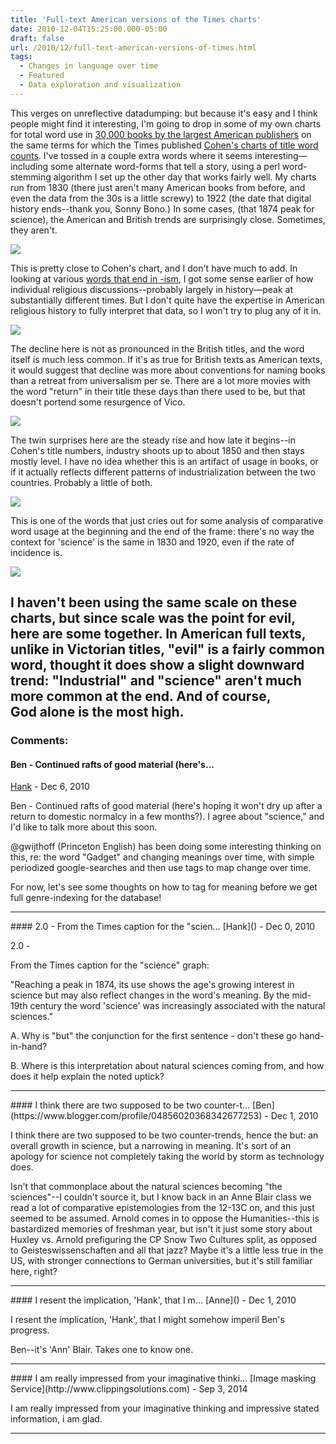 ```yaml
---
title: 'Full-text American versions of the Times charts'
date: 2010-12-04T15:25:00.000-05:00
draft: false
url: /2010/12/full-text-american-versions-of-times.html
tags:
  - Changes in language over time
  - Featured
  - Data exploration and visualization
---
```


This verges on unreflective datadumping: but because it's easy and I think people might find it interesting, I'm going to drop in some of my own charts for total word use in [30,000 books by the largest American publishers](http://sappingattention.blogspot.com/2010/11/back-to-basics.html) on the same terms for which the Times published [Cohen's charts of title word counts](http://www.nytimes.com/imagepages/2010/12/04/books/04victorian-graphic.html?ref=books). I've tossed in a couple extra words where it seems interesting—including some alternate word-forms that tell a story, using a perl word-stemming algorithm I set up the other day that works fairly well. My charts run from 1830 (there just aren't many American books from before, and even the data from the 30s is a little screwy) to 1922 (the date that digital history ends--thank you, Sonny Bono.) In some cases, (that 1874 peak for science), the American and British trends are surprisingly close. Sometimes, they aren't.

[![](http://3.bp.blogspot.com/_Pge31alC_E8/TPqaaT0wOXI/AAAAAAAACVw/-Yaw-Mi6lvk/s1600/christian+god+bible.png)](http://3.bp.blogspot.com/_Pge31alC_E8/TPqaaT0wOXI/AAAAAAAACVw/-Yaw-Mi6lvk/s1600/christian+god+bible.png)

This is pretty close to Cohen's chart, and I don't have much to add. In looking at various [words that end in -ism](http://sappingattention.blogspot.com/search/label/isms), I got some sense earlier of how individual religious discussions--probably largely in history—peak at substantially different times. But I don't quite have the expertise in American religious history to fully interpret that data, so I won't try to plug any of it in.

[![](http://4.bp.blogspot.com/_Pge31alC_E8/TPqadbJctrI/AAAAAAAACV0/mLa0CuNNOpI/s1600/universal.png)](http://4.bp.blogspot.com/_Pge31alC_E8/TPqadbJctrI/AAAAAAAACV0/mLa0CuNNOpI/s1600/universal.png)

The decline here is not as pronounced in the British titles, and the word itself is much less common. If it's as true for British texts as American texts, it would suggest that decline was more about conventions for naming books than a retreat from universalism per se. There are a lot more movies with the word "return" in their title these days than there used to be, but that doesn't portend some resurgence of Vico.

[![](http://1.bp.blogspot.com/_Pge31alC_E8/TPqa1JBI4KI/AAAAAAAACV4/Zbkx0jJ761Y/s1600/industrial+industry+industries+industrious.png)](http://1.bp.blogspot.com/_Pge31alC_E8/TPqa1JBI4KI/AAAAAAAACV4/Zbkx0jJ761Y/s1600/industrial+industry+industries+industrious.png)

The twin surprises here are the steady rise and how late it begins--in Cohen's title numbers, industry shoots up to about 1850 and then stays mostly level. I have no idea whether this is an artifact of usage in books, or if it actually reflects different patterns of industrialization between the two countries. Probably a little of both.

[![](http://3.bp.blogspot.com/_Pge31alC_E8/TPqa1gHRi1I/AAAAAAAACV8/AKGh7jnvfTI/s1600/science+scientific+sciences.png)](http://3.bp.blogspot.com/_Pge31alC_E8/TPqa1gHRi1I/AAAAAAAACV8/AKGh7jnvfTI/s1600/science+scientific+sciences.png)

This is one of the words that just cries out for some analysis of comparative word usage at the beginning and the end of the frame: there's no way the context for 'science' is the same in 1830 and 1920, even if the rate of incidence is.

[![](http://2.bp.blogspot.com/_Pge31alC_E8/TPqbGo4W8CI/AAAAAAAACWA/n02qe9uhE-0/s1600/evil+industrial+science+god.png)](http://2.bp.blogspot.com/_Pge31alC_E8/TPqbGo4W8CI/AAAAAAAACWA/n02qe9uhE-0/s1600/evil+industrial+science+god.png)

## I haven't been using the same scale on these charts, but since scale was the point for evil, here are some together. In American full texts, unlike in Victorian titles, "evil" is a fairly common word, thought it does show a slight downward trend: "Industrial" and "science" aren't much more common at the end. And of course, God alone is the most high.

### Comments:

#### Ben - Continued rafts of good material (here's...

[Hank](#) - <time datetime="2010-12-04T15:44:55.312-05:00">Dec 6, 2010</time>

Ben - Continued rafts of good material (here's hoping it won't dry up after a return to domestic normalcy in a few months?). I agree about "science," and I'd like to talk more about this soon.

@gwijthoff (Princeton English) has been doing some interesting thinking on this, re: the word "Gadget" and changing meanings over time, with simple periodized google-searches and then use tags to map change over time.

For now, let's see some thoughts on how to tag for meaning before we get full genre-indexing for the database!

<hr />
#### 2.0 - From the Times caption for the "scien...
[Hank]() - <time datetime="2010-12-05T12:34:28.428-05:00">Dec 0, 2010</time>

2.0 -

From the Times caption for the "science" graph:

"Reaching a peak in 1874, its use shows the age's growing interest in science but may also reflect changes in the word's meaning. By the mid-19th century the word 'science' was increasingly associated with the natural sciences."

A. Why is "but" the conjunction for the first sentence - don't these go hand-in-hand?

B. Where is this interpretation about natural sciences coming from, and how does it help explain the noted uptick?

<hr />
#### I think there are two supposed to be two counter-t...
[Ben](https://www.blogger.com/profile/04856020368342677253) - <time datetime="2010-12-06T09:43:23.860-05:00">Dec 1, 2010</time>

I think there are two supposed to be two counter-trends, hence the but: an overall growth in science, but a narrowing in meaning. It's sort of an apology for science not completely taking the world by storm as technology does.

Isn't that commonplace about the natural sciences becoming "the sciences"--I couldn't source it, but I know back in an Anne Blair class we read a lot of comparative epistemologies from the 12-13C on, and this just seemed to be assumed. Arnold comes in to oppose the Humanities--this is bastardized memories of freshman year, but isn't it just some story about Huxley vs. Arnold prefiguring the CP Snow Two Cultures split, as opposed to Geisteswissenschaften and all that jazz? Maybe it's a little less true in the US, with stronger connections to German universities, but it's still familiar here, right?

<hr />
#### I resent the implication, 'Hank', that I m...
[Anne]() - <time datetime="2010-12-06T14:56:13.627-05:00">Dec 1, 2010</time>

I resent the implication, 'Hank', that I might somehow imperil Ben's progress.

Ben--it's 'Ann' Blair. Takes one to know one.

<hr />
#### I am really impressed from your imaginative thinki...
[Image masking Service](http://www.clippingsolutions.com) - <time datetime="2014-09-24T14:48:18.009-04:00">Sep 3, 2014</time>

I am really impressed from your imaginative thinking and impressive stated information, i am glad.

<hr />
